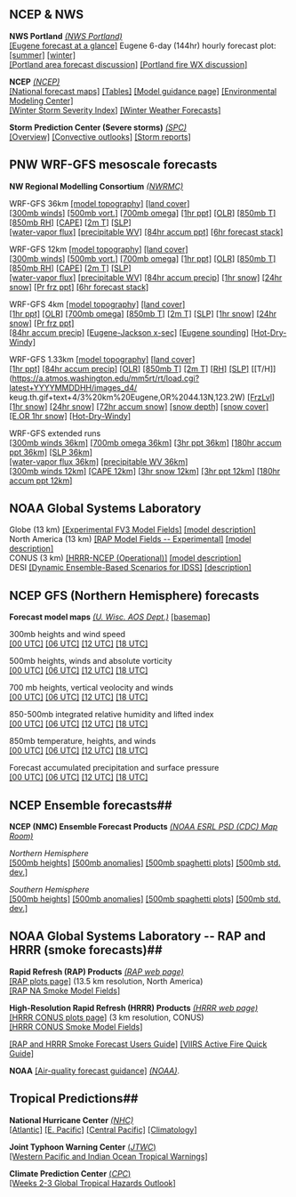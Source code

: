 ## NCEP & NWS ##

**NWS Portland**  *[(NWS Portland)](https://www.weather.gov/pqr/)*  
[[Eugene forecast at a glance]](https://forecast.weather.gov/MapClick.php?lon=-123.07004928588869&lat=44.03768897706345#.XKPy_C2ZPUI) 
Eugene 6-day (144hr) hourly forecast plot: 
[[summer]](html/eugwx/all3_eug_summer.html)
[[winter]](html/eugwx/all3_eug_winter.html)  
[[Portland area forecast discussion]](https://www.weather.gov/wrh/TextProduct?product=afdpqr)
[[Portland fire WX discussion]](https://forecast.weather.gov/product.php?site=PQR&issuedby=PQR&product=FWF&format=CI&version=1&glossary=0)

**NCEP** *[(NCEP)](https://www.ncep.noaa.gov/)*  
[[National forecast maps]](http://www.weather.gov/forecastmaps)
[[Tables]](https://www.ncep.noaa.gov/nationalmaps/)
[[Model guidance page]](http://mag.ncep.noaa.gov/model-guidance-model-area.php) 
[[Environmental Modeling Center]](https://www.emc.ncep.noaa.gov)  
[[Winter Storm Severity Index]](https://www.wpc.ncep.noaa.gov/wwd/wssi/wssi.php)
[[Winter Weather Forecasts]](https://www.wpc.ncep.noaa.gov/wwd/winter_wx.shtml)

**Storm Prediction Center (Severe storms)** *[(SPC)](https://www.spc.noaa.gov/)*  
[[Overview]](https://www.spc.noaa.gov/)
[[Convective outlooks]](https://www.spc.noaa.gov/products/outlook/)
[[Storm reports]](https://www.spc.noaa.gov/climo/online/)

## PNW WRF-GFS mesoscale forecasts ##

**NW Regional Modelling Consortium** *[(NWRMC)](http://www.atmos.washington.edu/mm5rt/)*  <br>

WRF-GFS 36km
[[model topography]](http://www.atmos.washington.edu/mm5rt/domains/may06.36kmterrain.gif)
[[land cover]](http://www.atmos.washington.edu/mm5rt/domains/may06.36kmlanduse.gif)  
[[300mb winds]](http://www.atmos.washington.edu/%7Eovens/loops/wxloop.old.cgi?mm5d1_300j+//72/3)
[[500mb vort.]](http://www.atmos.washington.edu/%7Eovens/loops/wxloop.old.cgi?mm5d1_500vor+//72/3)
[[700mb omega]](http://www.atmos.washington.edu/%7Eovens/loops/wxloop.old.cgi?mm5d1_700w+//72/3)
[[1hr ppt]](http://www.atmos.washington.edu/%7Eovens/loops/wxloop.old.cgi?mm5d1_pcp1+//72/1)
[[OLR]](https://a.atmos.washington.edu/~ovens/wxloop.old.cgi?wrfd1_olr+//84/3)
[[850mb T]](http://www.atmos.washington.edu/%7Eovens/wxloop.old.cgi?wrfd1_850t+//84/3)
[[850mb RH]](http://www.atmos.washington.edu/%7Eovens/loops/wxloop.old.cgi?mm5d1_850rh+//72/3)
[[CAPE]](http://www.atmos.washington.edu/%7Eovens/wxloop.old.cgi?mm5d1_mcape+//84/3)
[[2m T]](http://www.atmos.washington.edu/%7Eovens/loops/wxloop.old.cgi?mm5d1_tsfc+//72/3)
[[SLP]](http://www.atmos.washington.edu/%7Eovens/loops/wxloop.old.cgi?mm5d1_slp+//72/3)  
[[water-vapor flux]](https://atmos.washington.edu/~ovens/wxloop.old.cgi?wrfd1_ivt+//84/3)
[[precipitable WV]](https://a.atmos.washington.edu/~ovens/wxloop.old.cgi?wrfd1_ti_pcpw+///3)
[[84hr accum ppt]](https://a.atmos.washington.edu/~ovens/wxloop.old.cgi?wrfd1_pcpt+//84/3)
[[6hr forecast stack]](https://pages.uoregon.edu/bartlein/exercises/uw_wrf-gfs/uw_wrf-gfs_36km.html)

WRF-GFS 12km
[[model topography]](http://www.atmos.washington.edu/mm5rt/domains/may06.12kmterrain.gif)
[[land cover]](http://www.atmos.washington.edu/mm5rt/domains/may06.12kmlanduse.gif)  
[[300mb winds]](http://www.atmos.washington.edu/%7Eovens/loops/wxloop.old.cgi?mm5d2_300j+//72/3)
[[500mb vort.]](http://www.atmos.washington.edu/%7Eovens/loops/wxloop.old.cgi?mm5d2_500vor+//72/3)
[[700mb omega]](http://www.atmos.washington.edu/%7Eovens/loops/wxloop.old.cgi?mm5d2_700w+//72/3)
[[1hr ppt]](http://www.atmos.washington.edu/%7Eovens/loops/wxloop.old.cgi?mm5d2_pcp1+//72/1)
[[OLR]](https://a.atmos.washington.edu/~ovens/wxloop.old.cgi?wrfd2_olr+//84/3)
[[850mb T]](http://www.atmos.washington.edu/%7Eovens/wxloop.old.cgi?wrfd2_850t+//84/3)
[[850mb RH]](http://www.atmos.washington.edu/%7Eovens/loops/wxloop.old.cgi?mm5d2_850rh+//72/3)
[[CAPE]](http://www.atmos.washington.edu/%7Eovens/wxloop.old.cgi?mm5d2_mcape+//84/3)
[[2m T]](http://www.atmos.washington.edu/%7Eovens/loops/wxloop.old.cgi?mm5d2_tsfc+//72/3)
[[SLP]](http://www.atmos.washington.edu/%7Eovens/loops/wxloop.old.cgi?mm5d2_slp+//72/3)  
[[water-vapor flux]](https://a.atmos.washington.edu/~ovens/wxloop.old.cgi?wrfd2_ivt+//84/3)
[[precipitable WV]](https://a.atmos.washington.edu/~ovens/wxloop.old.cgi?wrfd2_ti_pcpw+///3)
[[84hr accum precip]](https://a.atmos.washington.edu/~ovens/wxloop.old.cgi?wrfd2_pcpt+//84/3)
[[1hr snow]](http://www.atmos.washington.edu/%7Eovens/loops/wxloop.old.cgi?mm5d2_snow1+//72/1)
[[24hr snow]](http://www.atmos.washington.edu/%7Eovens/loops/wxloop.old.cgi?mm5d2_snow24+//72/3)
[[Pr frz ppt]](http://www.atmos.washington.edu/%7Eovens/loops/wxloop.old.cgi?mm5d2_ptype+//72/3)
[[6hr forecast stack]](https://pages.uoregon.edu/bartlein/exercises/uw_wrf-gfs/uw_wrf-gfs_12km.html)
  
WRF-GFS 4km 
[[model topography]](http://www.atmos.washington.edu/mm5rt/domains/may06.4kmterrain.gif)
[[land cover]](http://www.atmos.washington.edu/mm5rt/domains/may06.4kmlanduse.gif)   
[[1hr ppt]](https://atmos.washington.edu/%7Eovens/wxloop.old.cgi?wrfd3_ti_pcp1+///1)
[[OLR]](https://a.atmos.washington.edu/~ovens/wxloop.old.cgi?wrfd3_olr+///3)
[[700mb omega]](https://a.atmos.washington.edu/~ovens/wxloop.old.cgi?wrfd3_700w+///3)
[[850mb T]](https://atmos.washington.edu/%7Eovens/wxloop.old.cgi?wrfd3_ti_850t+///3)
[[2m T]](https://atmos.washington.edu/%7Eovens/wxloop.old.cgi?wrfd3_ti_tsfc+///3)
[[SLP]](https://atmos.washington.edu/%7Eovens/wxloop.old.cgi?wrfd3_ti_slp+///3)
[[1hr snow]](http://www.atmos.washington.edu/%7Eovens/loops/wxloop.old.cgi?mm5d3_snow1+///1)
[[24hr snow]](http://www.atmos.washington.edu/%7Eovens/loops/wxloop.old.cgi?mm5d3_snow24+///3)
[[Pr frz ppt]](http://www.atmos.washington.edu/%7Eovens/loops/wxloop.old.cgi?mm5d3_ptype+///3)  
[[84hr accum precip]](https://a.atmos.washington.edu/~ovens/wxloop.old.cgi?wrfd3_pcpt+//84/3)
[[Eugene-Jackson x-sec]](https://a.atmos.washington.edu/~ovens/wxloop.old.cgi?wrfd3_cxeugene+///3)
[[Eugene sounding]](https://a.atmos.washington.edu/mm5rt/rt/showsounding_d3.cgi?initmodel=GFS&yyyymmddhh=timeindep&reqhr=0&loc=keug&locname=Eugene%2COR&latlon=44.13N,123.2W)
[[Hot-Dry-Windy]](https://a.atmos.washington.edu/~ovens/wxloop.old.cgi?wrfd3_hdw+///3)

WRF-GFS 1.33km
[[model topography]](http://www.atmos.washington.edu/mm5rt/domains/nov16.1.33kmterrain.gif)
[[land cover]](http://www.atmos.washington.edu/mm5rt/domains/nov16.1.33kmlanduse.gif)  
[[1hr ppt]](http://www.atmos.washington.edu/%7Eovens/wxloop.old.cgi?wrfd4_ti_pcp1+///1)
[[84hr accum precip]](https://a.atmos.washington.edu/~ovens/wxloop.old.cgi?wrfd4_pcpt+//84/3)
[[OLR]](https://a.atmos.washington.edu/~ovens/wxloop.old.cgi?wrfd4_olr+//84/3)
[[850mb T]](http://www.atmos.washington.edu/%7Eovens/wxloop.old.cgi?wrfd4_ti_850t+///3)
[[2m T]](http://www.atmos.washington.edu/%7Eovens/wxloop.old.cgi?wrfd4_ti_tsfc+///3)
[[RH]](https://a.atmos.washington.edu/~ovens/wxloop.old.cgi?wrfd4_ti_rhsfc+///3)
[[SLP]](http://www.atmos.washington.edu/%7Eovens/wxloop.old.cgi?wrfd4_ti_slp+///3)
[[T/H]](https://a.atmos.washington.edu/mm5rt/rt/load.cgi?latest+YYYYMMDDHH/images_d4/
keug.th.gif+text+4/3%20km%20Eugene,OR%2044.13N,123.2W)
[[FrzLvl]](https://a.atmos.washington.edu/~ovens/wxloop.old.cgi?wrfd4_fzlt+//84/3)  
[[1hr snow]](http://www.atmos.washington.edu/%7Eovens/wxloop.old.cgi?wrfd4_ti_snow1+///1)
[[24hr snow]](http://www.atmos.washington.edu/%7Eovens/wxloop.old.cgi?wrfd4_ti_snow24+///3)
[[72hr accum snow]](https://a.atmos.washington.edu/~ovens/wxloop.old.cgi?wrfd4_snowacc+//84/3)
[[snow depth]](http://www.atmos.washington.edu/%7Eovens/wxloop.old.cgi?wrfd4_ti_snodep+///3)
[[snow cover]](http://www.atmos.washington.edu/%7Eovens/wxloop.old.cgi?wrfd4_ti_snocvr+///3)
[[E.OR 1hr snow]]([LOOP](https://a.atmos.washington.edu/~ovens/wxloop.old.cgi?wrfd4_oes_snowacc+//96/3))
[[Hot-Dry-Windy]](https://a.atmos.washington.edu/~ovens/wxloop.old.cgi?wrfd4_hdw+//84/3)

WRF-GFS extended runs  
[[300mb winds 36km]](https://a.atmos.washington.edu/~ovens/wxloop.old.cgi?wrfd1_x_300j+///3)
[[700mb omega 36km]](https://a.atmos.washington.edu/~ovens/wxloop.old.cgi?wrfd1_x_500w+///3)
[[3hr ppt 36km]](https://a.atmos.washington.edu/~ovens/wxloop.old.cgi?wrfd1_x_pcp3+///3)
[[180hr accum ppt 36km]](https://a.atmos.washington.edu/~ovens/wxloop.old.cgi?wrfd1_x_pcpt+///3)
[[SLP 36km]](https://a.atmos.washington.edu/~ovens/wxloop.old.cgi?wrfd1_x_slp+///3)   
[[water-vapor flux 36km]](https://a.atmos.washington.edu/~ovens/wxloop.old.cgi?wrfd1_ivt+//84/3)
[[precipitable WV 36km]](https://a.atmos.washington.edu/~ovens/wxloop.old.cgi?wrfd1_ti_pcpw+///3)  
[[300mb winds 12km]](https://a.atmos.washington.edu/~ovens/wxloop.old.cgi?wrfd2_x_300j+///3) 
[[CAPE 12km]](https://a.atmos.washington.edu/~ovens/wxloop.old.cgi?wrfd2_x_mcape+///3)
[[3hr snow 12km]](https://a.atmos.washington.edu/~ovens/wxloop.old.cgi?wrfd2_x_ti_msnow3+///3)
[[3hr ppt 12km]](https://a.atmos.washington.edu/~ovens/wxloop.old.cgi?wrfd2_x_pcp3+///3)
[[180hr accum ppt 12km]](https://a.atmos.washington.edu/~ovens/wxloop.old.cgi?wrfd2_x_pcpt+///3)

## NOAA Global Systems Laboratory ##

Globe (13 km) [[Experimental FV3 Model Fields]](https://fim.noaa.gov/FV3new/) [[model description]](https://fim.noaa.gov/)   
North America (13 km) [[RAP Model Fields -- Experimental]](https://rapidrefresh.noaa.gov/RAP/) [[model description]](https://rapidrefresh.noaa.gov/)   
CONUS (3 km) [[HRRR-NCEP (Operational)]](https://rapidrefresh.noaa.gov/hrrr/HRRR/Welcome.cgi?dsKey=hrrr_ncep_jet) [[model description]](https://rapidrefresh.noaa.gov/hrrr/)  
DESI [[Dynamic Ensemble-Based Scenarios for IDSS]](https://sites.gsl.noaa.gov/desi/)   [[description]](https://gsl.noaa.gov/news/introducing-desi-digest)

## NCEP GFS (Northern Hemisphere) forecasts

**Forecast model maps** *[(U. Wisc. AOS Dept.)](http://www.aos.wisc.edu/weather/Models)* [[basemap]](https://pjbartlein.github.io/UOCWC/html/exercises/UW-GFS-basemap.png)

300mb heights and wind speed  
[[00 UTC]](https://pjbartlein.github.io/UOCWC/html/anim/maps/gfs/gfs_nh00_c300.html)
[[06 UTC]](https://pjbartlein.github.io/UOCWC/html/anim/maps/gfs/gfs_nh06_c300.html)
[[12 UTC]](https://pjbartlein.github.io/UOCWC/html/anim/maps/gfs/gfs_nh12_c300.html)
[[18 UTC]](https://pjbartlein.github.io/UOCWC/html/anim/maps/gfs/gfs_nh18_c300.html)  

500mb heights, winds and absolute vorticity  
[[00 UTC]](https://pjbartlein.github.io/UOCWC/html/anim/maps/gfs/gfs_nh00_c500.html)
[[06 UTC]](https://pjbartlein.github.io/UOCWC/html/anim/maps/gfs/gfs_nh06_c500.html)
[[12 UTC]](https://pjbartlein.github.io/UOCWC/html/anim/maps/gfs/gfs_nh12_c500.html)
[[18 UTC]](https://pjbartlein.github.io/UOCWC/html/anim/maps/gfs/gfs_nh18_c500.html) 

700 mb heights, vertical veolocity and winds  
[[00 UTC]](https://pjbartlein.github.io/UOCWC/html/anim/maps/gfs/gfs_nh00_c700.html)
[[06 UTC]](https://pjbartlein.github.io/UOCWC/html/anim/maps/gfs/gfs_nh06_c700.html)
[[12 UTC]](https://pjbartlein.github.io/UOCWC/html/anim/maps/gfs/gfs_nh12_c700.html)
[[18 UTC]](https://pjbartlein.github.io/UOCWC/html/anim/maps/gfs/gfs_nh18_c700.html)  

850-500mb integrated relative humidity and lifted index  
[[00 UTC]](https://pjbartlein.github.io/UOCWC/html/anim/maps/gfs/gfs_nh00_crhlia.html)
[[06 UTC]](https://pjbartlein.github.io/UOCWC/html/anim/maps/gfs/gfs_nh06_crhlia.html)
[[12 UTC]](https://pjbartlein.github.io/UOCWC/html/anim/maps/gfs/gfs_nh12_crhlia.html)
[[18 UTC]](https://pjbartlein.github.io/UOCWC/html/anim/maps/gfs/gfs_nh18_crhlia.html)  

850mb temperature, heights, and winds  
[[00 UTC]](https://pjbartlein.github.io/UOCWC/html/anim/maps/gfs/gfs_nh00_c850.html)
[[06 UTC]](https://pjbartlein.github.io/UOCWC/html/anim/maps/gfs/gfs_nh06_c850.html)
[[12 UTC]](https://pjbartlein.github.io/UOCWC/html/anim/maps/gfs/gfs_nh12_c850.html)
[[18 UTC]](https://pjbartlein.github.io/UOCWC/html/anim/maps/gfs/gfs_nh18_c850.html)  

Forecast accumulated precipitation and surface pressure  
[[00 UTC]](https://pjbartlein.github.io/UOCWC/html/anim/maps/gfs/gfs_nh00_cpres.html)
[[06 UTC]](https://pjbartlein.github.io/UOCWC/html/anim/maps/gfs/gfs_nh06_cpres.html)
[[12 UTC]](https://pjbartlein.github.io/UOCWC/html/anim/maps/gfs/gfs_nh12_cpres.html)
[[18 UTC]](https://pjbartlein.github.io/UOCWC/html/anim/maps/gfs/gfs_nh18_cpres.html)  

## NCEP Ensemble forecasts##

**NCEP (NMC) Ensemble Forecast Products** *[(NOAA ESRL PSD (CDC) Map Room)](https://www.esrl.noaa.gov/psd/map/images/ens/ens.html)*  

*Northern Hemisphere*  
[[500mb heights]](https://pjbartlein.github.io/UOCWC/html/anim/maps/ncep_ens/m500z_nh.html) 
[[500mb anomalies]](https://pjbartlein.github.io/UOCWC/html/anim/maps/ncep_ens/z500anom_nh.html) 
[[500mb spaghetti plots]](https://pjbartlein.github.io/UOCWC/html/anim/maps/ncep_ens/spag_nh.html) 
[[500mb std. dev.]](https://pjbartlein.github.io/UOCWC/html/anim/maps/ncep_ens/std_nh.html)

*Southern Hemisphere*  
[[500mb heights]](https://pjbartlein.github.io/UOCWC/html/anim/maps/ncep_ens/m500z_sh.html) 
[[500mb anomalies]](https://pjbartlein.github.io/UOCWC/html/anim/maps/ncep_ens/z500anom_sh.html) 
[[500mb spaghetti plots]](https://pjbartlein.github.io/UOCWC/html/anim/maps/ncep_ens/spag_sh.html) 
[[500mb std. dev.]](https://pjbartlein.github.io/UOCWC/html/anim/maps/ncep_ens/std_sh.html)

<!--
## NCEP GFS & NAM Model Analysis & Forecast maps ##

**Model Analysis and Forecast Maps** *[(Center for Ocean-Land-Atmosphere Studies (COLA))](http://wxmaps.org/fcst.php)*  
[[Multiple domains including NH, SH, N. Amer, S. Amer, Europe, E. Asia, Austl & N.Z., etc.]](http://wxmaps.org/fcst.php)
-->


## NOAA Global Systems Laboratory -- RAP and HRRR (smoke forecasts)##

**Rapid Refresh (RAP) Products** 
*[(RAP web page)](https://rapidrefresh.noaa.gov)*   
[[RAP plots page]](https://rapidrefresh.noaa.gov/RAP/) (13.5 km resolution, North America)  
[[RAP NA Smoke Model Fields]](https://rapidrefresh.noaa.gov/RAPsmoke/)  

**High-Resolution Rapid Refresh (HRRR) Products** *[(HRRR web page)](https://rapidrefresh.noaa.gov/hrrr/)*  
[[HRRR CONUS plots page]](https://rapidrefresh.noaa.gov/hrrr/HRRR/Welcome.cgi?dsKey=hrrr_ncep_jet) (3 km resolution, CONUS)  
[[HRRR CONUS Smoke Model Fields]](https://rapidrefresh.noaa.gov/hrrr/HRRRsmoke/)   

[[RAP and HRRR Smoke Forecast Users Guide]](https://rapidrefresh.noaa.gov/hrrr/HRRRsmoke/HRRR-Smoke_VIIRS_Activefire_user_guide.pdf)
[[VIIRS Active Fire Quick Guide]](https://rapidrefresh.noaa.gov/hrrr/HRRRsmoke/VIIRSActiveFireQuickGuide-FinalForm-.pdf)

**NOAA** [[Air-quality forecast guidance]](https://airquality.weather.gov)
*[(NOAA)](https://www.noaa.gov)*.  

## Tropical Predictions## 
**National Hurricane Center** *[(NHC)](https://www.nhc.noaa.gov/)*  
[[Atlantic]](https://www.nhc.noaa.gov/)
[[E. Pacific]](https://www.nhc.noaa.gov/?epac)
[[Central Pacific]](https://www.nhc.noaa.gov/?cpac)
[[Climatology]](https://www.nhc.noaa.gov/climo/)  

**Joint Typhoon Warning Center** [(*JTWC*)](https://www.metoc.navy.mil/jtwc/jtwc.html)  
[[Western Pacific and Indian Ocean Tropical Warnings]](https://www.metoc.navy.mil/jtwc/jtwc.html)   

**Climate Prediction Center**  [(*CPC*)](https://www.cpc.ncep.noaa.gov/)  
[[Weeks 2-3 Global Tropical Hazards Outlook]](https://www.cpc.ncep.noaa.gov/products/precip/CWlink/ghaz/index.php)









